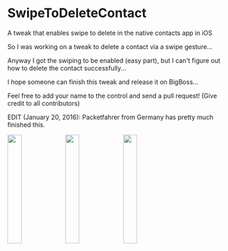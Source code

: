 # SwipeToDeleteContact
A tweak that enables swipe to delete in the native contacts app in iOS

So I was working on a tweak to delete a contact via a swipe gesture...

Anyway I got the swiping to be enabled (easy part), but I can't figure out how to delete the contact successfully...

I hope someone can finish this tweak and release it on BigBoss...

Feel free to add your name to the control and send a pull request! (Give credit to all contributors)

EDIT (January 20, 2016): Packetfahrer from Germany has pretty much finished this.

<img src="https://github.com/SatbirTanda/SwipeToDeleteContact/blob/master/imgs/ss1.png" width="25%">
<img src="https://github.com/SatbirTanda/SwipeToDeleteContact/blob/master/imgs/ss2.png" width="25%">
<img src="https://github.com/SatbirTanda/SwipeToDeleteContact/blob/master/imgs/ss3.png" width="25%">
